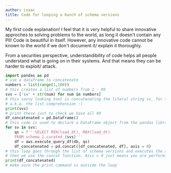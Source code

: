 ```yaml
---
author: isaac
title: Code for looping a bunch of schema versions
---
```


My first code explanation! I feel that it is very helpful to share innovative approches to solving problems to the world, as long it doesn't contain any PII!
Code is beautiful in itself. However, any innovative code cannot be known to the world if we don't document it/ explain it thoroughly.

From a securities perspective, understandibility of code helps all people understand what is going on in their systems. And that means they can be harder to exploit/ attack.

```python
import pandas as pd
# use a dataframe to concatenate
numbers = list(range(1,100))
# this creates a list of numbers from 1 - 99
svs = ['sv' + str(num) for num in numbers]
# this savvy looking tool is concatenating the literal string sv, for schema version to all the strings
# a.k.a. the list comprehension :)
print(svs)
# print these just to check we have all 99
df_concatenated = pd.DataFrame()
# this code is used to declare a DataFrame object from the pandas library
for sv in svs:
    qs = f'''SELECT MIN(load_dt), MAX(load_dt)
    FROM schema_1.curated_{svs}'''
    df = aws.execute_query_df(db, qs)
    df_concatenated = pd.concat([df_concatenated, df], axis = 0)
# this loop goes through the list of schema versions and executes the above query qs
# then we use the concat function. Axis = 0 just means you are performing a computation accross all rows
print(df_concatenated)
# make sure the print command is outside the loop
```
